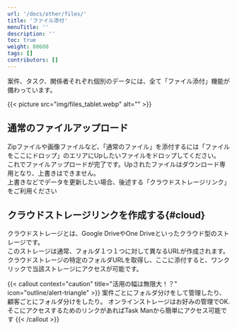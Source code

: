 ```yaml
---
url: '/docs/other/files/'
title: 'ファイル添付'
menuTitle: ''
description: ''
toc: true
weight: 80600
tags: []
contributors: []
---
```


案件、タスク、関係者それぞれ個別のデータには、全て「ファイル添付」機能が備わっています。

{{< picture src="img/files_tablet.webp" alt="" >}}

## 通常のファイルアップロード

Zipファイルや画像ファイルなど、「通常のファイル」を添付するには「ファイルをここにドロップ」のエリアにUpしたいファイルをドロップしてください。  
これでファイルアップロードが完了です。Upされたファイルはダウンロード専用となり、上書きはできません。  
上書きなどでデータを更新したい場合、後述する「クラウドストレージリンク」をご利用ください

## クラウドストレージリンクを作成する{#cloud}

クラウドストレージとは、Google DriveやOne Driveといったクラウド型のストレージです。  
このストレージは通常、フォルダ１つ１つに対して異なるURLが作成されます。  
クラウドストレージの特定のフォルダURLを取得し、ここに添付すると、ワンクリックで当該ストレージにアクセスが可能です。

{{< callout context="caution" title="活用の幅は無限大！？" icon="outline/alert-triangle" >}}
案件ごとにフォルダ分けをして管理したり、顧客ごとにフォルダ分けをしたり。
オンラインストレージはお好みの管理でOK.そこにアクセスするためのリンクがあればTask Manから簡単にアクセス可能です
{{< /callout >}}
